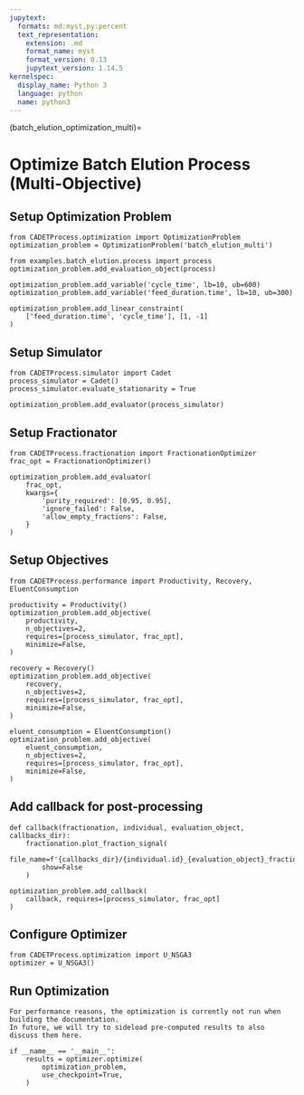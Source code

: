 ```yaml
---
jupytext:
  formats: md:myst,py:percent
  text_representation:
    extension: .md
    format_name: myst
    format_version: 0.13
    jupytext_version: 1.14.5
kernelspec:
  display_name: Python 3
  language: python
  name: python3
---
```


(batch_elution_optimization_multi)=
# Optimize Batch Elution Process (Multi-Objective)

## Setup Optimization Problem

```{code-cell}
from CADETProcess.optimization import OptimizationProblem
optimization_problem = OptimizationProblem('batch_elution_multi')

from examples.batch_elution.process import process
optimization_problem.add_evaluation_object(process)

optimization_problem.add_variable('cycle_time', lb=10, ub=600)
optimization_problem.add_variable('feed_duration.time', lb=10, ub=300)

optimization_problem.add_linear_constraint(
    ['feed_duration.time', 'cycle_time'], [1, -1]
)
```

## Setup Simulator

```{code-cell}
from CADETProcess.simulator import Cadet
process_simulator = Cadet()
process_simulator.evaluate_stationarity = True

optimization_problem.add_evaluator(process_simulator)
```

## Setup Fractionator

```{code-cell}
from CADETProcess.fractionation import FractionationOptimizer
frac_opt = FractionationOptimizer()

optimization_problem.add_evaluator(
    frac_opt,
    kwargs={
        'purity_required': [0.95, 0.95],
        'ignore_failed': False,
        'allow_empty_fractions': False,
    }
)
```

## Setup Objectives

```{code-cell}
from CADETProcess.performance import Productivity, Recovery, EluentConsumption

productivity = Productivity()
optimization_problem.add_objective(
    productivity,
    n_objectives=2,
    requires=[process_simulator, frac_opt],
    minimize=False,
)

recovery = Recovery()
optimization_problem.add_objective(
    recovery,
    n_objectives=2,
    requires=[process_simulator, frac_opt],
    minimize=False,
)

eluent_consumption = EluentConsumption()
optimization_problem.add_objective(
    eluent_consumption,
    n_objectives=2,
    requires=[process_simulator, frac_opt],
    minimize=False,
)
```

## Add callback for post-processing

```{code-cell}
def callback(fractionation, individual, evaluation_object, callbacks_dir):
    fractionation.plot_fraction_signal(
        file_name=f'{callbacks_dir}/{individual.id}_{evaluation_object}_fractionation.png',
        show=False
    )

optimization_problem.add_callback(
    callback, requires=[process_simulator, frac_opt]
)
```

## Configure Optimizer

```{code-cell}
from CADETProcess.optimization import U_NSGA3
optimizer = U_NSGA3()
```

## Run Optimization

```{note}
For performance reasons, the optimization is currently not run when building the documentation.
In future, we will try to sideload pre-computed results to also discuss them here.
```

```
if __name__ == '__main__':
    results = optimizer.optimize(
        optimization_problem,
        use_checkpoint=True,
    )
```

